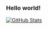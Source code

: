 ### Hello world!

[![GitHub Stats](https://github-readme-stats.vercel.app/api?username=decoyer&theme=bear&show_icons=true)](https://github.com/decoyer)
